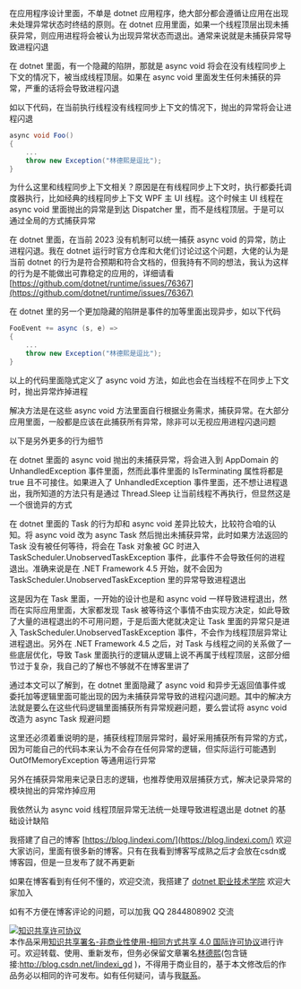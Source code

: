 
在应用程序设计里面，不单是 dotnet 应用程序，绝大部分都会遵循让应用在出现未处理异常状态时终结的原则。在 dotnet 应用里面，如果一个线程顶层出现未捕获异常，则应用进程将会被认为出现异常状态而退出。通常来说就是未捕获异常导致进程闪退

<!--more-->


<!-- CreateTime:2023/7/4 19:44:02 -->

<!-- 博客 -->
<!-- 发布 -->

在 dotnet 里面，有一个隐藏的陷阱，那就是 async void 将会在没有线程同步上下文的情况下，被当成线程顶层。如果在 async void 里面发生任何未捕获的异常，严重的话将会导致进程闪退

如以下代码，在当前执行线程没有线程同步上下文的情况下，抛出的异常将会让进程闪退

```csharp
async void Foo()
{
	...
    throw new Exception("林德熙是逗比");
}
```

为什么这里和线程同步上下文相关？原因是在有线程同步上下文时，执行都委托调度器执行，比如经典的线程同步上下文 WPF 主 UI 线程。这个时候主 UI 线程在 async void 里面抛出的异常是到达 Dispatcher 里，而不是线程顶层。于是可以通过全局的方式捕获异常

在 dotnet 里面，在当前 2023 没有机制可以统一捕获 async void 的异常，防止进程闪退。我在 dotnet 运行时官方仓库和大佬们讨论过这个问题，大佬的认为是当前 dotnet 的行为是符合预期和符合文档的，但我持有不同的想法，我认为这样的行为是不能做出可靠稳定的应用的，详细请看 [https://github.com/dotnet/runtime/issues/76367](https://github.com/dotnet/runtime/issues/76367)

在 dotnet 里的另一个更加隐藏的陷阱是事件的加等里面出现异步，如以下代码

```csharp
FooEvent += async (s, e) => 
{
    ...
    throw new Exception("林德熙是逗比");
}
```

以上的代码里面隐式定义了 async void 方法，如此也会在当线程不在同步上下文时，抛出异常炸掉进程

解决方法是在这些 async void 方法里面自行根据业务需求，捕获异常。在大部分应用里面，一般都是应该在此捕获所有异常，除非可以无视应用进程闪退问题

以下是另外更多的行为细节

在 dotnet 里面的 async void 抛出的未捕获异常，将会进入到 AppDomain 的 UnhandledException 事件里面，然而此事件里面的 IsTerminating 属性将都是 true 且不可接住。如果进入了 UnhandledException 事件里面，还不想让进程退出，我所知道的方法只有是通过 Thread.Sleep 让当前线程不再执行，但显然这是一个很诡异的方式

在 dotnet 里面的 Task 的行为却和 async void 差异比较大，比较符合咱的认知。将 async void 改为 async Task 然后抛出未捕获异常，此时如果方法返回的 Task 没有被任何等待，将会在 Task 对象被 GC 时进入 TaskScheduler.UnobservedTaskException 事件，此事件不会导致任何的进程退出。准确来说是在 .NET Framework 4.5 开始，就不会因为 TaskScheduler.UnobservedTaskException 里的异常导致进程退出

这是因为在 Task 里面，一开始的设计也是和 async void 一样导致进程退出，然而在实际应用里面，大家都发现 Task 被等待这个事情不由实现方决定，如此导致了大量的进程退出的不可用问题，于是后面大佬就决定让 Task 里面的异常只是进入 TaskScheduler.UnobservedTaskException 事件，不会作为线程顶层异常让进程退出。另外在 .NET Framework 4.5 之后，对 Task 与线程之间的关系做了一些底层优化，导致 Task 里面执行的逻辑从逻辑上说不再属于线程顶层，这部分细节过于复杂，我自己的了解也不够就不在博客里讲了

通过本文可以了解到，在 dotnet 里面隐藏了 async void 和异步无返回值事件或委托加等逻辑里面可能出现的因为未捕获异常导致的进程闪退问题。其中的解决方法就是要么在这些代码逻辑里面捕获所有异常规避问题，要么尝试将 async void 改造为 async Task 规避问题

这里还必须着重说明的是，捕获线程顶层异常时，最好采用捕获所有异常的方式，因为可能自己的代码本来认为不会存在任何异常的逻辑，但实际运行可能遇到 OutOfMemoryException 等通用运行异常

另外在捕获异常用来记录日志的逻辑，也推荐使用双层捕获方式，解决记录异常的模块抛出的异常炸掉应用

我依然认为 async void 线程顶层异常无法统一处理导致进程退出是 dotnet 的基础设计缺陷


我搭建了自己的博客 [https://blog.lindexi.com/](https://blog.lindexi.com/) 欢迎大家访问，里面有很多新的博客。只有在我看到博客写成熟之后才会放在csdn或博客园，但是一旦发布了就不再更新

如果在博客看到有任何不懂的，欢迎交流，我搭建了 [dotnet 职业技术学院](https://t.me/dotnet_campus) 欢迎大家加入

如有不方便在博客评论的问题，可以加我 QQ 2844808902 交流

<a rel="license" href="http://creativecommons.org/licenses/by-nc-sa/4.0/"><img alt="知识共享许可协议" style="border-width:0" src="https://licensebuttons.net/l/by-nc-sa/4.0/88x31.png" /></a><br />本作品采用<a rel="license" href="http://creativecommons.org/licenses/by-nc-sa/4.0/">知识共享署名-非商业性使用-相同方式共享 4.0 国际许可协议</a>进行许可。欢迎转载、使用、重新发布，但务必保留文章署名[林德熙](http://blog.csdn.net/lindexi_gd)(包含链接:http://blog.csdn.net/lindexi_gd )，不得用于商业目的，基于本文修改后的作品务必以相同的许可发布。如有任何疑问，请与我[联系](mailto:lindexi_gd@163.com)。